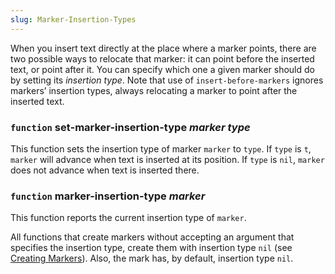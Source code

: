 ```yaml
---
slug: Marker-Insertion-Types
---
```


When you insert text directly at the place where a marker points, there are two possible ways to relocate that marker: it can point before the inserted text, or point after it. You can specify which one a given marker should do by setting its *insertion type*. Note that use of `insert-before-markers` ignores markers’ insertion types, always relocating a marker to point after the inserted text.

### <span className="tag function">`function`</span> **set-marker-insertion-type** *marker type*

This function sets the insertion type of marker `marker` to `type`. If `type` is `t`, `marker` will advance when text is inserted at its position. If `type` is `nil`, `marker` does not advance when text is inserted there.

### <span className="tag function">`function`</span> **marker-insertion-type** *marker*

This function reports the current insertion type of `marker`.

All functions that create markers without accepting an argument that specifies the insertion type, create them with insertion type `nil` (see [Creating Markers](/docs/elisp/Creating-Markers)). Also, the mark has, by default, insertion type `nil`.
